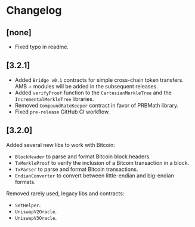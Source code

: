 # Changelog

## [none]

- Fixed typo in readme.

## [3.2.1]

- Added `Bridge v0.1` contracts for simple cross-chain token transfers. AMB + modules will be added in the subsequent releases.
- Added `verifyProof` function to the `CartesianMerkleTree` and the `IncrementalMerkleTree` libraries.
- Removed `CompoundRateKeeper` contract in favor of PRBMath library.
- Fixed `pre-release` GitHub CI workflow.

## [3.2.0]

Added several new libs to work with Bitcoin:

- `BlockHeader` to parse and format Bitcoin block headers.
- `TxMerkleProof` to verify the inclusion of a Bitcoin transaction in a block.
- `TxParser` to parse and format Bitcoin transactions.
- `EndianConverter` to convert between little-endian and big-endian formats.

Removed rarely used, legacy libs and contracts:

- `SetHelper`.
- `UniswapV2Oracle`.
- `UniswapV3Oracle`.
